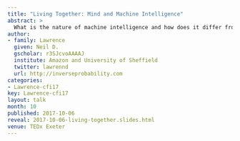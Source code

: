 ```yaml
---
title: "Living Together: Mind and Machine Intelligence" 
abstract: >
  What is the nature of machine intelligence and how does it differ from humans? In this talk we explore embodiment factors, the extent to which our intelligence is locked in and how this makes us fundamentally different form the machine intelligences we are creating around us..
author:
- family: Lawrence
  given: Neil D.
  gscholar: r3SJcvoAAAAJ
  institute: Amazon and University of Sheffield
  twitter: lawrennd
  url: http://inverseprobability.com
categories:
- Lawrence-cfi17
key: Lawrence-cfi17
layout: talk
month: 10
published: 2017-10-06
reveal: 2017-10-06-living-together.slides.html
venue: TEDx Exeter
---
```

